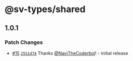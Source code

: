 # @sv-types/shared

## 1.0.1

### Patch Changes

-   [#15](https://github.com/NaviTheCoderboi/sv-aria/pull/15) [`2551d74`](https://github.com/NaviTheCoderboi/sv-aria/commit/2551d7432bf6b5565951d7aae141564f0419bb6c) Thanks [@NaviTheCoderboi](https://github.com/NaviTheCoderboi)! - initial release
